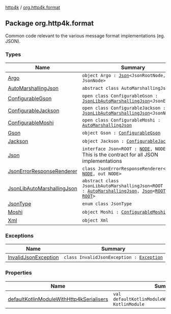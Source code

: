 [http4k](../index.md) / [org.http4k.format](./index.md)

## Package org.http4k.format

Common code relevant to the various message format implementations (eg. JSON).

### Types

| Name | Summary |
|---|---|
| [Argo](-argo/index.md) | `object Argo : `[`Json`](-json/index.md)`<JsonRootNode, JsonNode>` |
| [AutoMarshallingJson](-auto-marshalling-json/index.md) | `abstract class AutoMarshallingJson` |
| [ConfigurableGson](-configurable-gson/index.md) | `open class ConfigurableGson : `[`JsonLibAutoMarshallingJson`](-json-lib-auto-marshalling-json/index.md)`<JsonElement>` |
| [ConfigurableJackson](-configurable-jackson/index.md) | `open class ConfigurableJackson : `[`JsonLibAutoMarshallingJson`](-json-lib-auto-marshalling-json/index.md)`<JsonNode>` |
| [ConfigurableMoshi](-configurable-moshi/index.md) | `open class ConfigurableMoshi : `[`AutoMarshallingJson`](-auto-marshalling-json/index.md) |
| [Gson](-gson.md) | `object Gson : `[`ConfigurableGson`](-configurable-gson/index.md) |
| [Jackson](-jackson.md) | `object Jackson : `[`ConfigurableJackson`](-configurable-jackson/index.md) |
| [Json](-json/index.md) | `interface Json<ROOT : `[`NODE`](-json/index.md#NODE)`, NODE>`<br>This is the contract for all JSON implementations |
| [JsonErrorResponseRenderer](-json-error-response-renderer/index.md) | `class JsonErrorResponseRenderer<ROOT : `[`NODE`](-json-error-response-renderer/index.md#NODE)`, out NODE>` |
| [JsonLibAutoMarshallingJson](-json-lib-auto-marshalling-json/index.md) | `abstract class JsonLibAutoMarshallingJson<ROOT : `[`Any`](https://kotlinlang.org/api/latest/jvm/stdlib/kotlin/-any/index.html)`> : `[`AutoMarshallingJson`](-auto-marshalling-json/index.md)`, `[`Json`](-json/index.md)`<`[`ROOT`](-json-lib-auto-marshalling-json/index.md#ROOT)`, `[`ROOT`](-json-lib-auto-marshalling-json/index.md#ROOT)`>` |
| [JsonType](-json-type/index.md) | `enum class JsonType` |
| [Moshi](-moshi.md) | `object Moshi : `[`ConfigurableMoshi`](-configurable-moshi/index.md) |
| [Xml](-xml/index.md) | `object Xml` |

### Exceptions

| Name | Summary |
|---|---|
| [InvalidJsonException](-invalid-json-exception/index.md) | `class InvalidJsonException : `[`Exception`](https://kotlinlang.org/api/latest/jvm/stdlib/kotlin/-exception/index.html) |

### Properties

| Name | Summary |
|---|---|
| [defaultKotlinModuleWithHttp4kSerialisers](default-kotlin-module-with-http4k-serialisers.md) | `val defaultKotlinModuleWithHttp4kSerialisers: KotlinModule` |
